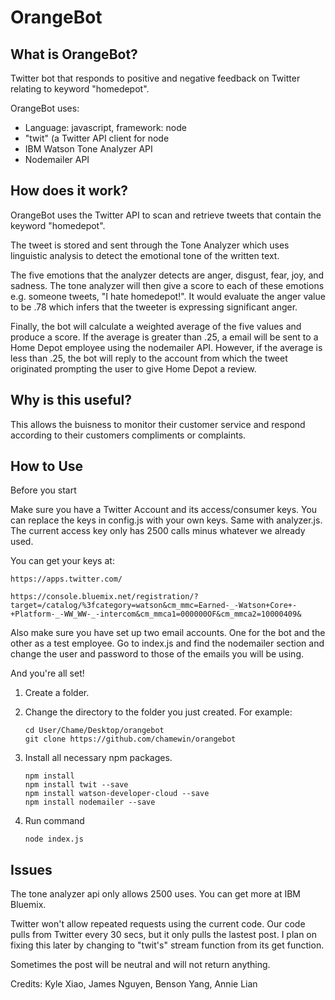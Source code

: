 # OrangeBot

## What is OrangeBot? 

Twitter bot that responds to positive and negative feedback on Twitter relating to keyword "homedepot". 

OrangeBot uses:
  - Language: javascript, framework: node
  - "twit" (a Twitter API client for node
  - IBM Watson Tone Analyzer API
  - Nodemailer API
  
## How does it work?

OrangeBot uses the Twitter API to scan and retrieve tweets that contain the keyword "homedepot". 

The tweet is stored and sent through the Tone Analyzer which uses linguistic analysis to detect the emotional tone of the written text. 

The five emotions that the analyzer detects are anger, disgust, fear, joy, and sadness. The tone analyzer will then give a score to each of these emotions e.g. someone tweets, "I hate homedepot!". It would evaluate the anger value to be .78 which infers that the tweeter is expressing significant anger. 

Finally, the bot will calculate a weighted average of the five values and produce a score. If the average is greater than .25, a email will be sent to a Home Depot employee using the nodemailer API. However, if the average is less than .25, the bot will reply to the account from which the tweet originated prompting the user to give Home Depot a review.

## Why is this useful?

This allows the buisness to monitor their customer service and respond according to their customers compliments or complaints.

## How to Use

Before you start

Make sure you have a Twitter Account and its access/consumer keys. You can replace the keys in config.js with your own keys.
Same with analyzer.js. The current access key only has 2500 calls minus whatever we already used.

You can get your keys at:
    
```    
https://apps.twitter.com/
```

```
https://console.bluemix.net/registration/?target=/catalog/%3fcategory=watson&cm_mmc=Earned-_-Watson+Core+-+Platform-_-WW_WW-_-intercom&cm_mmca1=000000OF&cm_mmca2=10000409& 
```

Also make sure you have set up two email accounts. One for the bot and the other as a test employee. Go to index.js and find the nodemailer section and change the user and password to those of the emails you will be using. 

And you're all set!
    
1. Create a folder.
3. Change the directory to the folder you just created. For example:
  
    ```
    cd User/Chame/Desktop/orangebot
    git clone https://github.com/chamewin/orangebot
    ```
    
4. Install all necessary npm packages. 

    ```
    npm install
    npm install twit --save
    npm install watson-developer-cloud --save
    npm install nodemailer --save
    ```
    
5. Run command
    
    ```
    node index.js
    ```
   
## Issues

The tone analyzer api only allows 2500 uses. You can get more at IBM Bluemix.

Twitter won't allow repeated requests using the current code. Our code pulls from Twitter every 30 secs, but it only pulls
the lastest post. I plan on fixing this later by changing to "twit's" stream function from its get function. 

Sometimes the post will be neutral and will not return anything.

Credits: Kyle Xiao, James Nguyen, Benson Yang, Annie Lian

